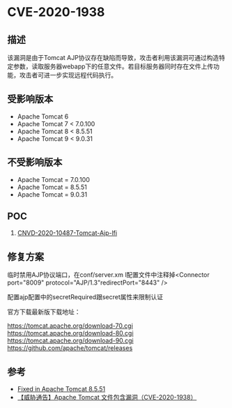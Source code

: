 # CVE-2020-1938

## 描述
该漏洞是由于Tomcat AJP协议存在缺陷而导致，攻击者利用该漏洞可通过构造特定参数，读取服务器webapp下的任意文件。若目标服务器同时存在文件上传功能，攻击者可进一步实现远程代码执行。

## 受影响版本

* Apache Tomcat 6
* Apache Tomcat 7 < 7.0.100
* Apache Tomcat 8 < 8.5.51
* Apache Tomcat 9 < 9.0.31
## 不受影响版本
* Apache Tomcat = 7.0.100
* Apache Tomcat = 8.5.51
* Apache Tomcat = 9.0.31

## POC
1. [CNVD-2020-10487-Tomcat-Ajp-lfi](https://github.com/YDHCUI/CNVD-2020-10487-Tomcat-Ajp-lfi)


## 修复方案
临时禁用AJP协议端口，在conf/server.xm l配置文件中注释掉<Connector port="8009" protocol="AJP/1.3"redirectPort="8443" />

配置ajp配置中的secretRequired跟secret属性来限制认证

官方下载最新版下载地址：

https://tomcat.apache.org/download-70.cgi
https://tomcat.apache.org/download-80.cgi
https://tomcat.apache.org/download-90.cgi
https://github.com/apache/tomcat/releases

## 参考
* [Fixed in Apache Tomcat 8.5.51](https://tomcat.apache.org/security-8.html#Fixed_in_Apache_Tomcat_8.5.51)
* [【威胁通告】Apache Tomcat 文件包含漏洞（CVE-2020-1938）](http://blog.nsfocus.net/cve-2020-1938/)